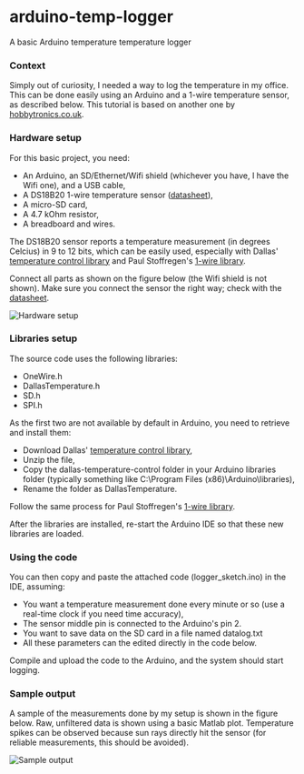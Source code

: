 # arduino-temp-logger

A basic Arduino temperature temperature logger

### Context

Simply out of curiosity, I needed a way to log the temperature in my office. This can be done easily using an Arduino and a 1-wire temperature sensor, as described below. This tutorial is based on another one by [hobbytronics.co.uk](http://www.hobbytronics.co.uk/tutorials-code/arduino-tutorials/ds18b20-arduino).

### Hardware setup

For this basic project, you need:

- An Arduino, an SD/Ethernet/Wifi shield (whichever you have, I have the Wifi one), and a USB cable,
- A DS18B20 1-wire temperature sensor ([datasheet](http://datasheets.maximintegrated.com/en/ds/DS18B20.pdf)),
- A micro-SD card,
- A 4.7 kOhm resistor,
- A breadboard and wires.

The DS18B20 sensor reports a temperature measurement (in degrees Celcius) in 9 to 12 bits, which can be easily used, especially with Dallas' [temperature control library](http://www.milesburton.com/?title=Dallas_Temperature_Control_Library) and Paul Stoffregen's [1-wire library](http://www.pjrc.com/teensy/td_libs_OneWire.html).

Connect all parts as shown on the figure below (the Wifi shield is not shown). Make sure you connect the sensor the right way; check with the [datasheet](http://datasheets.maximintegrated.com/en/ds/DS18B20.pdf).

![Hardware setup](http://robinroche.com/webpage/images/500px-Schema_arduino_ds18b20_bb.png)

### Libraries setup

The source code uses the following libraries:

- OneWire.h
- DallasTemperature.h
- SD.h
- SPI.h

As the first two are not available by default in Arduino, you need to retrieve and install them:

- Download Dallas' [temperature control library](http://www.milesburton.com/?title=Dallas_Temperature_Control_Library),
- Unzip the file,
- Copy the dallas-temperature-control folder in your Arduino libraries folder (typically something like C:\Program Files (x86)\Arduino\libraries),
- Rename the folder as DallasTemperature.

Follow the same process for Paul Stoffregen's [1-wire library](http://www.pjrc.com/teensy/td_libs_OneWire.html).

After the libraries are installed, re-start the Arduino IDE so that these new libraries are loaded.

### Using the code

You can then copy and paste the attached code (logger_sketch.ino) in the IDE, assuming:

- You want a temperature measurement done every minute or so (use a real-time clock if you need time accuracy),
- The sensor middle pin is connected to the Arduino's pin 2.
- You want to save data on the SD card in a file named datalog.txt
- All these parameters can the edited directly in the code below.

Compile and upload the code to the Arduino, and the system should start logging.

### Sample output

A sample of the measurements done by my setup is shown in the figure below. Raw, unfiltered data is shown using a basic Matlab plot. Temperature spikes can be observed because sun rays directly hit the sensor (for reliable measurements, this should be avoided).

![Sample output](http://robinroche.com/webpage/images/Ds18b20_output.png)

